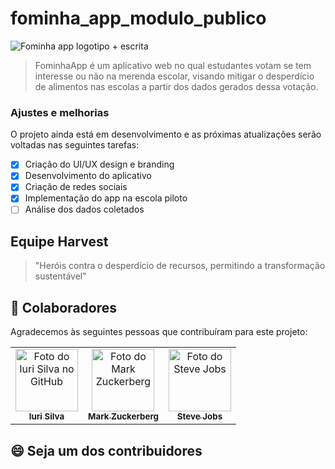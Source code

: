 # fominha_app_modulo_publico

<img src="assets/images/fominhaAppSemFundo.png" alt="Fominha app logotipo + escrita">

> FominhaApp é um aplicativo web no qual estudantes votam se tem interesse ou não na merenda escolar, visando mitigar o desperdício de alimentos nas escolas a partir dos dados gerados dessa votação.

### Ajustes e melhorias

O projeto ainda está em desenvolvimento e as próximas atualizações serão voltadas nas seguintes tarefas:

- [x] Criação do UI/UX design e branding 
- [x] Desenvolvimento do aplicativo
- [x] Criação de redes sociais
- [x] Implementação do app na escola piloto
- [ ] Análise dos dados coletados

## Equipe Harvest 

> "Heróis contra o desperdício de recursos, permitindo a transformação sustentável"

## 🤝 Colaboradores

Agradecemos às seguintes pessoas que contribuíram para este projeto:

<table>
  <tr>
    <td align="center">
      <a href="#" title="defina o titulo do link">
        <img src="https://avatars3.githubusercontent.com/u/31936044" width="100px;" alt="Foto do Iuri Silva no GitHub"/><br>
        <sub>
          <b>Iuri Silva</b>
        </sub>
      </a>
    </td>
    <td align="center">
      <a href="#" title="defina o titulo do link">
        <img src="https://s2.glbimg.com/FUcw2usZfSTL6yCCGj3L3v3SpJ8=/smart/e.glbimg.com/og/ed/f/original/2019/04/25/zuckerberg_podcast.jpg" width="100px;" alt="Foto do Mark Zuckerberg"/><br>
        <sub>
          <b>Mark Zuckerberg</b>
        </sub>
      </a>
    </td>
    <td align="center">
      <a href="#" title="defina o titulo do link">
        <img src="https://miro.medium.com/max/360/0*1SkS3mSorArvY9kS.jpg" width="100px;" alt="Foto do Steve Jobs"/><br>
        <sub>
          <b>Steve Jobs</b>
        </sub>
      </a>
    </td>
  </tr>
</table>

## 😄 Seja um dos contribuidores

